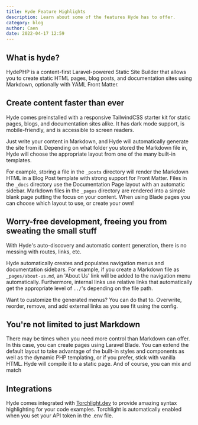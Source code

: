 ```yaml
---
title: Hyde Feature Highlights
description: Learn about some of the features Hyde has to offer.
category: blog
author: Caen
date: 2022-04-17 12:59
---
```


## What is hyde?

HydePHP is a content-first Laravel-powered Static Site Builder that allows you to create static HTML pages, blog posts, and documentation sites using Markdown, optionally with YAML Front Matter. 


## Create content faster than ever

Hyde comes preinstalled with a responsive TailwindCSS starter kit for static pages, blogs, and documentation sites alike. It has dark mode support, is mobile-friendly, and is accessible to screen readers.

Just write your content in Markdown, and Hyde will automatically generate the site from it. Depending on what folder you stored the Markdown file in, Hyde will choose the appropriate layout from one of the many built-in templates.

For example, storing a file in the `_posts` directory will render the Markdown HTML in a Blog Post template with strong support for Front Matter. Files in the `_docs` directory use the Documentation Page layout with an automatic sidebar. Markdown files in the `_pages` directory are rendered into a simple blank page putting the focus on your content. When using Blade pages you can choose which layout to use, or create your own!

## Worry-free development, freeing you from sweating the small stuff
With Hyde's auto-discovery and automatic content generation, there is no messing with routes, links, etc.

Hyde automatically creates and populates navigation menus and documentation sidebars.
For example, if you create a Markdown file as `_pages/about-us.md`, an 'About Us' link will be added to the navigation menu automatically.
Furthermore, internal links use relative links that automatically get the appropriate level of `../`'s depending on the file path.

Want to customize the generated menus? You can do that to. Overwrite, reorder, remove, and add external links as you see fit using the config.

## You're not limited to just Markdown
There may be times when you need more control than Markdown can offer. In this case, you can create pages using Laravel Blade. You can extend the default layout to take advantage of the built-in styles and components as well as the dynamic PHP templating, or if you prefer, stick with vanilla HTML. Hyde will compile it to a static page. And of course, you can mix and match

## Integrations
Hyde comes integrated with [Torchlight.dev](https://torchlight.dev) to provide amazing syntax highlighting for your code examples. Torchlight is automatically enabled when you set your API token in the .env file.
